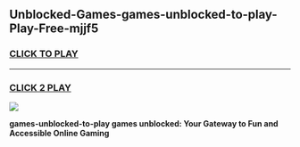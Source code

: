
## Unblocked-Games-games-unblocked-to-play-Play-Free-mjjf5
<h3>
<a href="https://premium76.site?title=games-unblocked-to-play&ref=18A1">CLICK TO PLAY</a></h3>
<hr>

<h3>
<a href="https://premium76.site?title=games-unblocked-to-play&ref=18A1">CLICK 2 PLAY</a>
  
</h3>

<a href="https://premium76.site?title=games-unblocked-to-play&ref=18A1"><img src="https://clearcache.store/games.png"></a>


**games-unblocked-to-play games unblocked: Your Gateway to Fun and Accessible Online Gaming**
